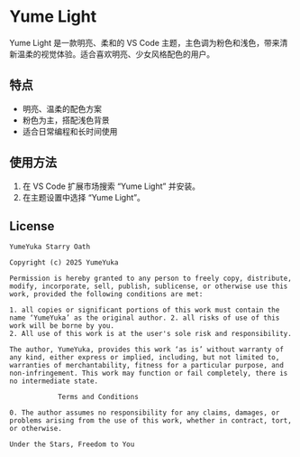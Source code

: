 # Yume Light

Yume Light 是一款明亮、柔和的 VS Code 主题，主色调为粉色和浅色，带来清新温柔的视觉体验。适合喜欢明亮、少女风格配色的用户。

## 特点
- 明亮、温柔的配色方案
- 粉色为主，搭配浅色背景
- 适合日常编程和长时间使用

## 使用方法
1. 在 VS Code 扩展市场搜索 “Yume Light” 并安装。
2. 在主题设置中选择 “Yume Light”。

## License
``` 
YumeYuka Starry Oath

Copyright (c) 2025 YumeYuka

Permission is hereby granted to any person to freely copy, distribute, modify, incorporate, sell, publish, sublicense, or otherwise use this work, provided the following conditions are met:

1. all copies or significant portions of this work must contain the name ‘YumeYuka’ as the original author. 2. all risks of use of this work will be borne by you.
2. All use of this work is at the user's sole risk and responsibility.

The author, YumeYuka, provides this work ‘as is’ without warranty of any kind, either express or implied, including, but not limited to, warranties of merchantability, fitness for a particular purpose, and non-infringement. This work may function or fail completely, there is no intermediate state.

            Terms and Conditions

0. The author assumes no responsibility for any claims, damages, or problems arising from the use of this work, whether in contract, tort, or otherwise.

Under the Stars, Freedom to You
```